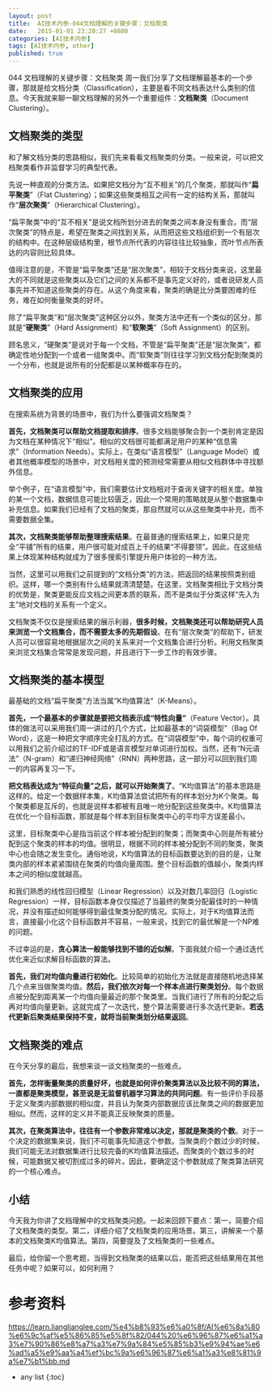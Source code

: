 ```yaml
---
layout: post
title:  AI技术内参-044文档理解的关键步骤：文档聚类
date:   2015-01-01 23:20:27 +0800
categories: [AI技术内参]
tags: [AI技术内参, other]
published: true
---
```




044 文档理解的关键步骤：文档聚类
周一我们分享了文档理解最基本的一个步骤，那就是给文档分类（Classification），主要是看不同文档表达什么类别的信息。今天我就来聊一聊文档理解的另外一个重要组件：**文档聚类**（Document Clustering）。

## 文档聚类的类型

和了解文档分类的思路相似，我们先来看看文档聚类的分类。一般来说，可以把文档聚类看作非监督学习的典型代表。

先说一种直观的分类方法。如果把文档分为“互不相关”的几个聚类，那就叫作“**扁平聚类**”（Flat Clustering）；如果这些聚类相互之间有一定的结构关系，那就叫作“**层次聚类**”（Hierarchical Clustering）。

“扁平聚类”中的“互不相关”是说文档所划分进去的聚类之间本身没有重合。而“层次聚类”的特点是，希望在聚类之间找到关系，从而把这些文档组织到一个有层次的结构中。在这种层级结构里，根节点所代表的内容往往比较抽象，而叶节点所表达的内容则比较具体。

值得注意的是，不管是“扁平聚类”还是“层次聚类”，相较于文档分类来说，这里最大的不同就是这些聚类以及它们之间的关系都不是事先定义好的，或者说研发人员事先并不知道这些聚类的存在。从这个角度来看，聚类的确是比分类要困难的任务，难在如何衡量聚类的好坏。

除了“扁平聚类”和“层次聚类”这种区分以外，聚类方法中还有一个类似的区分，那就是“**硬聚类**”（Hard Assignment）和“**软聚类**”（Soft Assignment）的区别。

顾名思义，“硬聚类”是说对于每一个文档，不管是“扁平聚类”还是“层次聚类”，都确定性地分配到一个或者一组聚类中。而“软聚类”则往往学习到文档分配到聚类的一个分布，也就是说所有的分配都是以某种概率存在的。

## 文档聚类的应用

在搜索系统为背景的场景中，我们为什么要强调文档聚类？

**首先，文档聚类可以帮助文档提取和排序**。很多文档能够聚合到一个类别肯定是因为文档在某种情况下“相似”。相似的文档很可能都满足用户的某种“信息需求”（Information Needs）。实际上，在类似“语言模型”（Language Model）或者其他概率模型的场景中，对文档相关度的预测经常需要从相似文档群体中寻找额外信息。

举个例子，在“语言模型”中，我们需要估计文档相对于查询关键字的相关度。单独的某一个文档，数据信息可能比较匮乏，因此一个常用的策略就是从整个数据集中补充信息。如果我们已经有了文档的聚类，那自然就可以从这些聚类中补充，而不需要数据全集。

**其次，文档聚类能够帮助整理搜索结果**。在最普通的搜索结果上，如果只是完全“平铺”所有的结果，用户很可能对成百上千的结果“不得要领”。因此，在这些结果上体现某种结构就成为了很多搜索引擎提升用户体验的一种方法。

当然，这里可以用我们之前提到的“文档分类”的方法，把返回的结果按照类别组织。这样，哪一个类别有什么结果就清清楚楚。在这里，文档聚类相比于文档分类的优势是，聚类更能反应文档之间更本质的联系，而不是类似于分类这样“先入为主”地对文档的关系有一个定义。

文档聚类不仅仅是搜索结果的展示利器，**很多时候，文档聚类还可以帮助研究人员来浏览一个文档集合，而不需要太多的先期假设**。在有“层次聚类”的帮助下，研发人员可以很容易地根据层次之间的关系来对一个文档集合进行分析。利用文档聚类来浏览文档集合常常是发现问题，并且进行下一步工作的有效步骤。

## 文档聚类的基本模型

最基础的文档“扁平聚类”方法当属“K均值算法”（K-Means）。

**首先，一个最基本的步骤就是要把文档表示成“特性向量”**（Feature Vector）。具体的做法可以采用我们周一讲过的几个方式，比如最基本的“词袋模型”（Bag Of Word），这是一种把文字顺序完全打乱的方式。在“词袋模型”中，每个词的权重可以用我们之前介绍过的TF-IDF或是语言模型对单词进行加权。当然，还有“N元语法”（N-gram）和“递归神经网络”（RNN）两种思路，这一部分可以回到我们周一的内容再复习一下。

**把文档表达成为“特征向量”之后，就可以开始聚类了**。“K均值算法”的基本思路是这样的。给定一个数据样本集，K均值算法尝试把所有的样本划分为K个聚类。每个聚类都是互斥的，也就是说样本都被有且唯一地分配到这些聚类中。K均值算法在优化一个目标函数，那就是每个样本到目标聚类中心的平均平方误差最小。

这里，目标聚类中心是指当前这个样本被分配到的聚类；而聚类中心则是所有被分配到这个聚类的样本的均值。很明显，根据不同的样本被分配到不同的聚类，聚类中心也会随之发生变化。通俗地说，K均值算法的目标函数要达到的目的是，让聚类内部的样本紧紧围绕在聚类的均值向量周围。整个目标函数的值越小，聚类内样本之间的相似度就越高。

和我们熟悉的线性回归模型（Linear Regression）以及对数几率回归（Logistic Regression）一样，目标函数本身仅仅描述了当最终的聚类分配最佳时的一种情况，并没有描述如何能够得到最佳聚类分配的情况。实际上，对于K均值算法而言，直接最小化这个目标函数并不容易，一般来说，找到它的最优解是一个NP难的问题。

不过幸运的是，**贪心算法一般能够找到不错的近似解**。下面我就介绍一个通过迭代优化来近似求解目标函数的算法。

**首先，我们对均值向量进行初始化**。比较简单的初始化方法就是直接随机地选择某几个点来当做聚类均值。**然后，我们依次对每一个样本点进行聚类划分**。每个数据点被分配到距离某一个均值向量最近的那个聚类里。当我们进行了所有的分配之后再对均值向量更新。这就完成了一次迭代，整个算法需要进行多次迭代更新。**若迭代更新后聚类结果保持不变，就将当前聚类划分结果返回**。

## 文档聚类的难点

在今天分享的最后，我想来谈一谈文档聚类的一些难点。

**首先，怎样衡量聚类的质量好坏，也就是如何评价聚类算法以及比较不同的算法，一直都是聚类模型，甚至说是无监督机器学习算法的共同问题**。有一些评价手段基于定义聚类内部数据的相似度，并且认为聚类内部数据应该比聚类之间的数据更加相似。然而，这样的定义并不能真正反映聚类的质量。

**其次，在聚类算法中，往往有一个参数非常难以决定，那就是聚类的个数**。对于一个决定的数据集来说，我们不可能事先知道这个参数。当聚类的个数过少的时候，我们可能无法对数据集进行比较完备的K均值算法描述。而聚类的个数过多的时候，可能数据又被切割成过多的碎片。因此，要确定这个参数就成了聚类算法研究的一个核心难点。

## 小结

今天我为你讲了文档理解中的文档聚类问题。一起来回顾下要点：第一，简要介绍了文档聚类的类型。第二，详细介绍了文档聚类的应用场景。第三，讲解来一个基本的文档聚类K均值算法。第四，简要提及了文档聚类的一些难点。

最后，给你留一个思考题，当得到文档聚类的结果以后，能否把这些结果用在其他任务中呢？如果可以，如何利用？




# 参考资料

https://learn.lianglianglee.com/%e4%b8%93%e6%a0%8f/AI%e6%8a%80%e6%9c%af%e5%86%85%e5%8f%82/044%20%e6%96%87%e6%a1%a3%e7%90%86%e8%a7%a3%e7%9a%84%e5%85%b3%e9%94%ae%e6%ad%a5%e9%aa%a4%ef%bc%9a%e6%96%87%e6%a1%a3%e8%81%9a%e7%b1%bb.md

* any list
{:toc}
